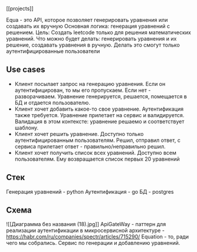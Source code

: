 [[projects]]

Equa - это API, которое позволяет генерировать уравнения или создавать их вручную
Основная логика: генерация уравнений с решением. 
Цель: Создать leetcode только для решения математических уравнений. 
Что можно будет делать: генерировать уравнения и их решение, создавать уравнения в ручную. Делать это смогут только аутентифицированные пользователи

## Use cases
- Клиент посылает запрос на генерацию уравнения. Если он аутентифицирован, то мы его пропускаем. Если нет - разворачиваем. Уравнение генерируется, решается, помещается в БД и отдается пользователю. 
- Клиент хочет добавить какое-то свое уравнение. Аутентификация также требуется. Уравнение прилетает на сервис и валидируется. Валидация в этом контексте: уравнение решаемо и соответствует шаблону. 
- Клиент хочет решить уравнение. Доступно только аутентифицированным пользователям. Решил, отправил ответ, с сервиса прилетает ответ - правильно/неправильно решил.
- Клиент хочет получить список всех уравнений. Доступно всем пользователям. Ему возвращается список первых 20 уравнений

## Стек
Генерация уравнений - python
Аутентификация - go
БД - postgres

## Схема
![[Диаграмма без названия (18).jpg]]
ApiGateWay - паттерн для реализации аутентификации в микросервисной архитектуре - https://habr.com/ru/companies/spectr/articles/715290/
Equation - то, ради чего мы собрались. Сервис по генерации и добавлению уравнений.

